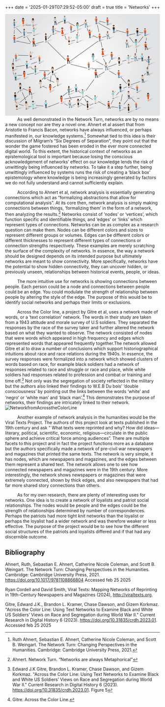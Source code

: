+++
date = '2025-01-29T07:29:52-05:00'
draft = true
title = 'Networks'
+++


![examleofmilgrams6degrees](/image1.jpg)
&nbsp;&nbsp;&nbsp;&nbsp;&nbsp;&nbsp;&nbsp;&nbsp;&nbsp;&nbsp;As well demonstrated in the Network Turn, networks are by no means a new concept nor are they a novel one. Ahnert et al assert that from Aristotle to Francis Bacon, networks have always influenced, or perhaps manifested in, our knowledge systems.[^1] Somewhat tied to this idea is their discussion of Milgram’s “Six Degrees of Separation”, they point out that the wonder the game fostered has been eroded in the ever more connected digital world. To this extent, the historical context of networks as an epistemological tool is important because losing the conscious acknowledgement of networks’ effect on our knowledge lends the risk of unwittingly being influenced by networks. To take it a step further, being unwittingly influenced by systems runs the risk of creating a ‘black box’ epistemology where knowledge is being increasingly generated by factors we do not fully understand and cannot sufficiently explain. 


&nbsp;&nbsp;&nbsp;&nbsp;&nbsp;&nbsp;&nbsp;&nbsp;&nbsp;&nbsp;According to Ahnert et al, network analysis is essentially generating connections which act as “formalizing abstractions that allow for computational analysis”. At its core then, network analysis is simply making connections between things, ‘formalizing them’ in the form of a network, then analyzing the results.[^2] Networks consist of ‘nodes’ or ‘vertices’, which function specific and identifiable things, and ‘edges’ or ‘links’ which represent types of connections. Networks can be as complex as a research question can make them. Nodes can be different colors and sizes to represent different groups or volumes. Edges can be different colors or different thicknesses to represent different types of connections or connection strengths respectively. These examples are merely scratching the surface of the complexity of networks. In essence, the way a network should be designed depends on its intended purpose but ultimately networks are meant to show connectivity. More specifically, networks have the potential to show hidden connectivity, they can uncover hidden, or previously unseen, relationships between historical events, people, or ideas. 


&nbsp;&nbsp;&nbsp;&nbsp;&nbsp;&nbsp;&nbsp;&nbsp;&nbsp;&nbsp;The more intuitive use for networks is showing connections between people. Each person could be a node and connections between people could be an edge. You could modulate the strength of relationship between people by altering the style of the edge. The purpose of this would be to identify social networks and perhaps their limits or exclusions. 


&nbsp;&nbsp;&nbsp;&nbsp;&nbsp;&nbsp;&nbsp;&nbsp;&nbsp;&nbsp;Across the Color line, a project by Gitre et al, uses a network made of words, or a ‘text correlation’ network. The words in their study are taken from a 1943 attitude and morale survey of U.S soldiers. They separated the responses by the race of the survey taker and further altered the network based on what they wanted to observe. The network consisted of nodes that were words which appeared in high frequency and edges which represented words that appeared frequently together.The network allowed Gitre et al to draw a number of conclusions which support historiographical intuitions about race and race relations during the 1940s. In essence, the survey responses were formalized into a network which showed clusters of words based on race, for example black soldiers had a network of responses related to race and struggle or race and place, while white soldiers had responses related to profession and combat or training and time off.[^3] Not only was the segregation of society reflected in the military but the authors also linked their findings to W.E.B Du bois’ ‘double consciousness’ by pointing out the links between the words ‘white’ and ‘negro’ or ‘white man’ and ‘black man’.[^4] This demonstrates the purpose of networks, their findings are intricately linked to their network. 
![NetworkfromAcrosstheColorLine](/figure4.png)

&nbsp;&nbsp;&nbsp;&nbsp;&nbsp;&nbsp;&nbsp;&nbsp;&nbsp;&nbsp;Another example of network analysis in the humanities would be the Viral Texts Project. The authors of this project look at texts published in the 19th century and ask “ What texts were reprinted and why? How did ideas—literary, political, scientific, economic, religious—circulate in the public sphere and achieve critical force among audiences”. There are multiple facets to this project and in fact the project functions more as a database but the authors specifically made a network of pre-civil war newspapers and magazines that printed the same texts. The network is very simple, it has nodes, which are newspapers and magazines, and the edges between them represent a shared text. The network allows one to see how connected newspapers and magazines were in the 19th century. More interestingly, the network shows newspapers or magazines that were extremely connected, shown by thick edges, and also newspapers that had far more shared story connections than others.  


&nbsp;&nbsp;&nbsp;&nbsp;&nbsp;&nbsp;&nbsp;&nbsp;&nbsp;&nbsp;As for my own research, there are plenty of interesting uses for networks. One idea is to create a network of loyalists and patriot social relationships. The nodes would be people and the edges could be the strength of relationships determined by number of correspondences. Perhaps the patriots had more tight knit networks than the loyalist or perhaps the loyalist had a wider network and was therefore weaker or less effective. The purpose of the project would be to see how the different social structures of the patriots and loyalists differed and if that had any discernible outcome.  

     	
[^1]:Ruth Ahnert, Sebastian E. Ahnert, Catherine Nicole Coleman, and Scott B. Weingart. The Network Turn: Changing Perspectives in the Humanities. Cambridge: Cambridge University Press, 2021. 

[^2]:Ahnert. Network Turn. “Networks are always Metaphorical”

[^3]:Edward J.K Gitre,  Brandon L. Kramer, Chase Dawson, and Gizem Korkmaz. "Across the Color Line: Using Text Networks to Examine Black and White US Soldiers’ Views on Race and Segregation during World War II." Current Research in Digital History 6 (2023). https://doi.org/10.31835/crdh.2023.01. Figure 5

[^4]:Gitre. Across the Color Line. 


## Bibliography

Ahnert, Ruth, Sebastian E. Ahnert, Catherine Nicole Coleman, and Scott B. Weingart. The Network Turn: Changing Perspectives in the Humanities. Cambridge: Cambridge University Press, 2021. https://doi.org/10.1017/9781108866804   Accessed feb 25 2025

Ryan Cordell and David Smith, Viral Texts: Mapping Networks of Reprinting in 19th-Century Newspapers and Magazines (2024), http://viraltexts.org. 

Gitre, Edward J.K., Brandon L. Kramer, Chase Dawson, and Gizem Korkmaz. "Across the Color Line: Using Text Networks to Examine Black and White US Soldiers’ Views on Race and Segregation during World War II." Current Research in Digital History 6 (2023). https://doi.org/10.31835/crdh.2023.01. Accessed feb 25 2025